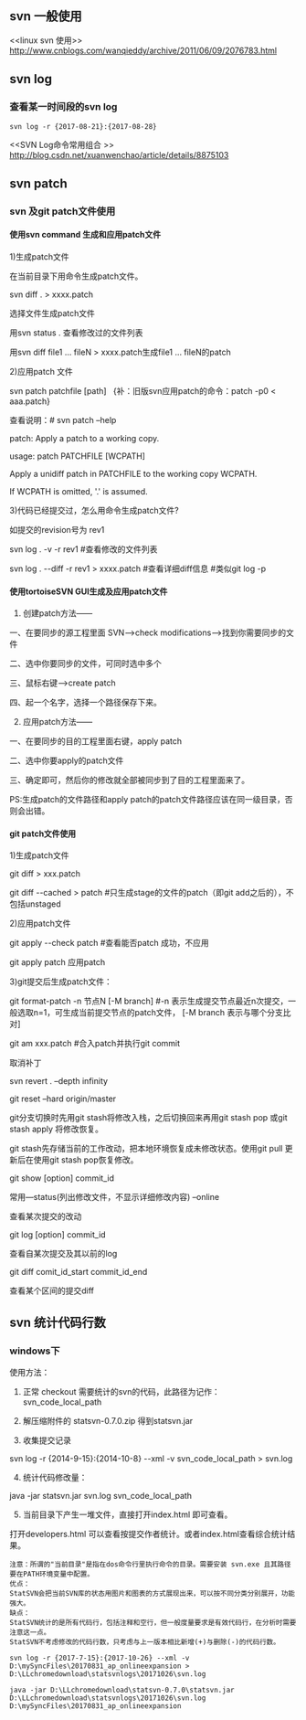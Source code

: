 

## svn 一般使用

<<linux svn 使用>>
http://www.cnblogs.com/wanqieddy/archive/2011/06/09/2076783.html



## svn log

### 查看某一时间段的svn log
```
svn log -r {2017-08-21}:{2017-08-28}
```
<<SVN Log命令常用组合 >>
http://blog.csdn.net/xuanwenchao/article/details/8875103


## svn patch

### svn 及git patch文件使用

#### 使用svn command 生成和应用patch文件

1)生成patch文件

在当前目录下用命令生成patch文件。

svn diff . > xxxx.patch

选择文件生成patch文件

用svn status . 查看修改过的文件列表 

用svn diff file1 … fileN > xxxx.patch生成file1 … fileN的patch

 
2)应用patch 文件 

svn patch patchfile [path]   {补：旧版svn应用patch的命令：patch -p0 < aaa.patch}

查看说明：# svn patch –help

patch: Apply a patch to a working copy.

usage: patch PATCHFILE [WCPATH]

Apply a unidiff patch in PATCHFILE to the working copy WCPATH.

  If WCPATH is omitted, '.' is assumed.

 
3)代码已经提交过，怎么用命令生成patch文件?

如提交的revision号为 rev1

svn log . -v -r rev1  #查看修改的文件列表 

svn log . --diff -r rev1 > xxxx.patch  #查看详细diff信息  #类似git log -p



 
#### 使用tortoiseSVN GUI生成及应用patch文件


1) 创建patch方法——

一、在要同步的源工程里面 SVN——>check modifications——>找到你需要同步的文件

二、选中你要同步的文件，可同时选中多个

三、鼠标右键——>create patch

四、起一个名字，选择一个路径保存下来。


2) 应用patch方法——

一、在要同步的目的工程里面右键，apply patch

二、选中你要apply的patch文件

三、确定即可，然后你的修改就全部被同步到了目的工程里面来了。

 
PS:生成patch的文件路径和apply patch的patch文件路径应该在同一级目录，否则会出错。


#### git patch文件使用

1)生成patch文件

git diff > xxx.patch

git diff --cached > patch  #只生成stage的文件的patch（即git add之后的），不包括unstaged

 

2)应用patch文件

git apply --check patch   #查看能否patch 成功，不应用

git apply patch  应用patch

 

3)git提交后生成patch文件：

git format-patch -n  节点N  [-M branch]  #-n  表示生成提交节点最近n次提交，一般选取n=1，可生成当前提交节点的patch文件， [-M branch 表示与哪个分支比对]

git am xxx.patch  #合入patch并执行git commit


取消补丁

svn revert . –depth infinity

git reset –hard origin/master

 
 
git分支切换时先用git stash将修改入栈，之后切换回来再用git stash pop 或git stash apply 将修改恢复。

git stash先存储当前的工作改动，把本地环境恢复成未修改状态。使用git pull 更新后在使用git stash pop恢复修改。



git show [option] commit_id

常用—status(列出修改文件，不显示详细修改内容)  –online

查看某次提交的改动

 

git log [option] commit_id

查看自某次提交及其以前的log

 

git diff comit_id_start commit_id_end

查看某个区间的提交diff 


## svn 统计代码行数
### windows下

使用方法：

1. 正常 checkout 需要统计的svn的代码，此路径为记作：svn_code_local_path

2. 解压缩附件的 statsvn-0.7.0.zip 得到statsvn.jar

3. 收集提交记录

 svn log -r {2014-9-15}:{2014-10-8} --xml -v svn_code_local_path > svn.log

4. 统计代码修改量：

java -jar statsvn.jar svn.log svn_code_local_path

5. 当前目录下产生一堆文件，直接打开index.html 即可查看。

打开developers.html 可以查看按提交作者统计。或者index.html查看综合统计结果。
```
注意：所谓的"当前目录"是指在dos命令行里执行命令的目录。需要安装 svn.exe 且其路径要在PATH环境变量中配置。
优点：
StatSVN会把当前SVN库的状态用图片和图表的方式展现出来，可以按不同分类分别展开，功能强大。
缺点：
StatSVN统计的是所有代码行，包括注释和空行，但一般度量要求是有效代码行，在分析时需要注意这一点。
StatSVN不考虑修改的代码行数，只考虑与上一版本相比新增(+)与删除(-)的代码行数。
```
```
svn log -r {2017-7-15}:{2017-10-26} --xml -v D:\mySyncFiles\20170831_ap_onlineexpansion > D:\LLchromedownload\statsvnlogs\20171026\svn.log

java -jar D:\LLchromedownload\statsvn-0.7.0\statsvn.jar D:\LLchromedownload\statsvnlogs\20171026\svn.log D:\mySyncFiles\20170831_ap_onlineexpansion
```

